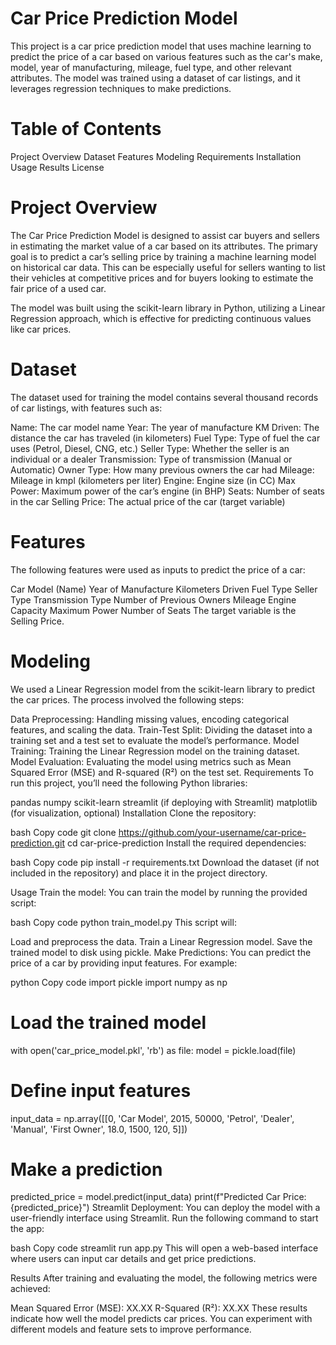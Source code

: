 # Car Price Prediction Model

This project is a car price prediction model that uses machine learning to predict the price of a car based on various features such as the car's make, model, year of manufacturing, mileage, fuel type, and other relevant attributes. The model was trained using a dataset of car listings, and it leverages regression techniques to make predictions.

# Table of Contents
Project Overview
Dataset
Features
Modeling
Requirements
Installation
Usage
Results
License

# Project Overview
The Car Price Prediction Model is designed to assist car buyers and sellers in estimating the market value of a car based on its attributes. The primary goal is to predict a car’s selling price by training a machine learning model on historical car data. This can be especially useful for sellers wanting to list their vehicles at competitive prices and for buyers looking to estimate the fair price of a used car.

The model was built using the scikit-learn library in Python, utilizing a Linear Regression approach, which is effective for predicting continuous values like car prices.

#  Dataset
The dataset used for training the model contains several thousand records of car listings, with features such as:

Name: The car model name
Year: The year of manufacture
KM Driven: The distance the car has traveled (in kilometers)
Fuel Type: Type of fuel the car uses (Petrol, Diesel, CNG, etc.)
Seller Type: Whether the seller is an individual or a dealer
Transmission: Type of transmission (Manual or Automatic)
Owner Type: How many previous owners the car had
Mileage: Mileage in kmpl (kilometers per liter)
Engine: Engine size (in CC)
Max Power: Maximum power of the car’s engine (in BHP)
Seats: Number of seats in the car
Selling Price: The actual price of the car (target variable)

# Features
The following features were used as inputs to predict the price of a car:

Car Model (Name)
Year of Manufacture
Kilometers Driven
Fuel Type
Seller Type
Transmission Type
Number of Previous Owners
Mileage
Engine Capacity
Maximum Power
Number of Seats
The target variable is the Selling Price.

# Modeling
We used a Linear Regression model from the scikit-learn library to predict the car prices. The process involved the following steps:

Data Preprocessing: Handling missing values, encoding categorical features, and scaling the data.
Train-Test Split: Dividing the dataset into a training set and a test set to evaluate the model’s performance.
Model Training: Training the Linear Regression model on the training dataset.
Model Evaluation: Evaluating the model using metrics such as Mean Squared Error (MSE) and R-squared (R²) on the test set.
Requirements
To run this project, you’ll need the following Python libraries:

pandas
numpy
scikit-learn
streamlit (if deploying with Streamlit)
matplotlib (for visualization, optional)
Installation
Clone the repository:

bash
Copy code
git clone https://github.com/your-username/car-price-prediction.git
cd car-price-prediction
Install the required dependencies:

bash
Copy code
pip install -r requirements.txt
Download the dataset (if not included in the repository) and place it in the project directory.

Usage
Train the model: You can train the model by running the provided script:

bash
Copy code
python train_model.py
This script will:

Load and preprocess the data.
Train a Linear Regression model.
Save the trained model to disk using pickle.
Make Predictions: You can predict the price of a car by providing input features. For example:

python
Copy code
import pickle
import numpy as np

# Load the trained model
with open('car_price_model.pkl', 'rb') as file:
    model = pickle.load(file)

# Define input features
input_data = np.array([[0, 'Car Model', 2015, 50000, 'Petrol', 'Dealer', 'Manual', 'First Owner', 18.0, 1500, 120, 5]])

# Make a prediction
predicted_price = model.predict(input_data)
print(f"Predicted Car Price: {predicted_price}")
Streamlit Deployment: You can deploy the model with a user-friendly interface using Streamlit. Run the following command to start the app:

bash
Copy code
streamlit run app.py
This will open a web-based interface where users can input car details and get price predictions.

Results
After training and evaluating the model, the following metrics were achieved:

Mean Squared Error (MSE): XX.XX
R-Squared (R²): XX.XX
These results indicate how well the model predicts car prices. You can experiment with different models and feature sets to improve performance.

